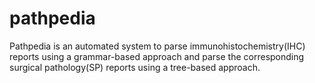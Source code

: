 # pathpedia
Pathpedia is an automated system to parse immunohistochemistry(IHC) reports using a grammar-based approach and parse the corresponding surgical pathology(SP) reports using a tree-based approach.
